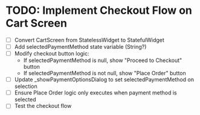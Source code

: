 # TODO: Implement Checkout Flow on Cart Screen

- [ ] Convert CartScreen from StatelessWidget to StatefulWidget
- [ ] Add selectedPaymentMethod state variable (String?)
- [ ] Modify checkout button logic:
  - If selectedPaymentMethod is null, show "Proceed to Checkout" button
  - If selectedPaymentMethod is not null, show "Place Order" button
- [ ] Update _showPaymentOptionsDialog to set selectedPaymentMethod on selection
- [ ] Ensure Place Order logic only executes when payment method is selected
- [ ] Test the checkout flow

